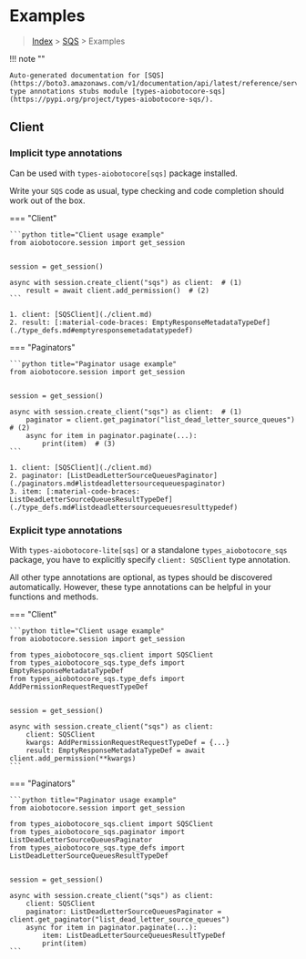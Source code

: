 # Examples

> [Index](../README.md) > [SQS](./README.md) > Examples

!!! note ""

    Auto-generated documentation for [SQS](https://boto3.amazonaws.com/v1/documentation/api/latest/reference/services/sqs.html#SQS)
    type annotations stubs module [types-aiobotocore-sqs](https://pypi.org/project/types-aiobotocore-sqs/).

## Client

### Implicit type annotations

Can be used with `types-aiobotocore[sqs]` package installed.

Write your `SQS` code as usual,
type checking and code completion should work out of the box.



=== "Client"

    ```python title="Client usage example"
    from aiobotocore.session import get_session


    session = get_session()

    async with session.create_client("sqs") as client:  # (1)
        result = await client.add_permission()  # (2)
    ```

    1. client: [SQSClient](./client.md)
    2. result: [:material-code-braces: EmptyResponseMetadataTypeDef](./type_defs.md#emptyresponsemetadatatypedef) 



=== "Paginators"

    ```python title="Paginator usage example"
    from aiobotocore.session import get_session


    session = get_session()

    async with session.create_client("sqs") as client:  # (1)
        paginator = client.get_paginator("list_dead_letter_source_queues")  # (2)
        async for item in paginator.paginate(...):
            print(item)  # (3)
    ```

    1. client: [SQSClient](./client.md)
    2. paginator: [ListDeadLetterSourceQueuesPaginator](./paginators.md#listdeadlettersourcequeuespaginator)
    3. item: [:material-code-braces: ListDeadLetterSourceQueuesResultTypeDef](./type_defs.md#listdeadlettersourcequeuesresulttypedef) 




### Explicit type annotations

With `types-aiobotocore-lite[sqs]`
or a standalone `types_aiobotocore_sqs` package, you have to explicitly specify
`client: SQSClient` type annotation.

All other type annotations are optional, as types should be discovered automatically.
However, these type annotations can be helpful in your functions and methods.


=== "Client"

    ```python title="Client usage example"
    from aiobotocore.session import get_session

    from types_aiobotocore_sqs.client import SQSClient
    from types_aiobotocore_sqs.type_defs import EmptyResponseMetadataTypeDef
    from types_aiobotocore_sqs.type_defs import AddPermissionRequestRequestTypeDef


    session = get_session()

    async with session.create_client("sqs") as client:
        client: SQSClient
        kwargs: AddPermissionRequestRequestTypeDef = {...}
        result: EmptyResponseMetadataTypeDef = await client.add_permission(**kwargs)
    ```



=== "Paginators"

    ```python title="Paginator usage example"
    from aiobotocore.session import get_session

    from types_aiobotocore_sqs.client import SQSClient
    from types_aiobotocore_sqs.paginator import ListDeadLetterSourceQueuesPaginator
    from types_aiobotocore_sqs.type_defs import ListDeadLetterSourceQueuesResultTypeDef


    session = get_session()

    async with session.create_client("sqs") as client:
        client: SQSClient
        paginator: ListDeadLetterSourceQueuesPaginator = client.get_paginator("list_dead_letter_source_queues")
        async for item in paginator.paginate(...):
            item: ListDeadLetterSourceQueuesResultTypeDef
            print(item)
    ```


